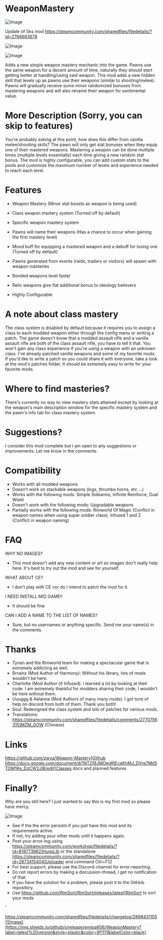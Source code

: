 # WeaponMastery

![Image](https://i.imgur.com/buuPQel.png)

Update of Sks mod
https://steamcommunity.com/sharedfiles/filedetails/?id=2766683678

![Image](https://i.imgur.com/pufA0kM.png)

	
![Image](https://i.imgur.com/Z4GOv8H.png)

Adds a new simple weapon mastery mechanic into the game. Pawns use the same weapon for a decent amount of time, naturally they should start getting better at handling/using said weapon. This mod adds a new hidden skill that levels up as pawns use their weapons (similar to shooting/melee). Pawns will gradually receive some minor randomized bonuses from mastering weapons and will also rename their weapon for sentimental value.

#  More Description (Sorry, you can skip to features) 

You're probably asking at this point, how does this differ from vanilla melee/shooting skills? The pawn will only get stat bonuses when they equip one of their mastered weapons. Mastering a weapon can be done multiple times (multiple levels essentially) each time giving a new random stat bonus. The mod is highly configurable, you can add custom stats to the pools and customize the maximum number of levels and experience needed to reach each level.

#  Features 



 - Weapon Mastery (Minor stat boosts as weapon is being used)
 

  - Class weapon mastery system (Turned off by default)
  - Specific weapon mastery system
  

   - Pawns will name their weapons (Has a chance to occur when gaining the first mastery level)
   - Mood buff for equipping a mastered weapon and a debuff for losing one (Turned off by default)
  

  - Pawns generated from events (raids, traders or visitors) will spawn with weapon masteries
  - Bonded weapons level faster
  - Relic weapons give flat additional bonus to ideology believers
 

 - Highly Configurable



#  A note about class mastery 

The class system is disabled by default because it requires you to assign a class to each modded weapon either through the config menu or writing a patch. The game doesn't know that a modded assault rifle and a vanilla assault rifle are both of the class assault rifle, you have to tell it that. You won't gain any class experience if you're using a weapon with an unknown class. I've already patched vanilla weapons and some of my favorite mods. If you'd like to write a patch so you could share it with everyone, take a look at the mod's patches folder. It should be extremely easy to write for your favorite mods.

#  Where to find masteries? 

There's currently no way to view mastery stats attained except by looking at the weapon's main description window for the specific mastery system and the pawn's info tab for class mastery system.

#  Suggestions? 

I consider this mod complete but I am open to any suggestions or improvements. Let me know in the comments.

#  Compatibility 



 - Works with all modded weapons
 - Doesn't work on stackable weapons (logs, thrumbo horns, etc ...)
 - Works with the following mods: Simple Sidearms, Infinite Reinforce, Dual Wield
 - Doesn't work with the following mods: Upgradable weapons
 - Partially works with the following mods: Rimworld Of Magic (Conflict in weapon names when using super soldier class), Infused 1 and 2 (Conflict in weapon naming)



#  FAQ 


WHY NO IMAGES?
- This mod doesn't add any new content or art so images don't really help here. It's best to try out the mod and see for yourself.

WHAT ABOUT CE?
- I don't play with CE nor do I intend to patch the mod for it.

I NEED INSTALL MID GAME!!
- It should be fine

CAN I ADD A NAME TO THE LIST OF NAMES?
- Sure, but no usernames or anything specific. Send me your name(s) in the comments.

#  Thanks 

- Tynan and the Rimworld team for making a spectacular game that is extremely addicting as well.
- Brrainz (Mod Author of Harmony): Without his library, lots of mods wouldn't be here.
- Charlotte (Mod Author of Infused): I learned a lot by looking at their code. I am extremely thankful for modders sharing their code, I wouldn't be here without them.
- Uuuggg &amp; Aelanna (Mod Authors of many many mods): I got tons of help on discord from both of them. Thank you both!
- Soul: Redesigned the class system and lots of patches for various mods.
- Translations: https://steamcommunity.com/sharedfiles/filedetails/comments/2770756315]MZM_GOW (Chinese)

#  Links 

https://github.com/zwya/Weapon-Mastery]Github
https://docs.google.com/document/d/1NTZf8JMOegRlEceKhMJ_DVre7Md5TOM1Ke_DzCW2Jl8/edit]Classes docs and planned features

#  Finally? 

Why are you still here? I just wanted to say this is my first mod so please have mercy.
	
![Image](https://i.imgur.com/PwoNOj4.png)



-  See if the the error persists if you just have this mod and its requirements active.
-  If not, try adding your other mods until it happens again.
-  Post your error-log using https://steamcommunity.com/workshop/filedetails/?id=818773962]HugsLib or the standalone https://steamcommunity.com/sharedfiles/filedetails/?id=2873415404]Uploader and command Ctrl+F12
-  For best support, please use the Discord-channel for error-reporting.
-  Do not report errors by making a discussion-thread, I get no notification of that.
-  If you have the solution for a problem, please post it to the GitHub repository.
-  Use https://github.com/RimSort/RimSort/releases/latest]RimSort to sort your mods


'

https://steamcommunity.com/sharedfiles/filedetails/changelog/2898431155]![Image](https://img.shields.io/github/v/release/emipa606/WeaponMastery?label=latest%20version&style=plastic&color=9f1111&labelColor=black)

